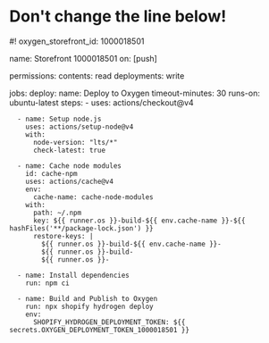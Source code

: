 # Don't change the line below!
#! oxygen_storefront_id: 1000018501

name: Storefront 1000018501
on: [push]

permissions:
  contents: read
  deployments: write

jobs:
  deploy:
    name: Deploy to Oxygen
    timeout-minutes: 30
    runs-on: ubuntu-latest
    steps:
      - uses: actions/checkout@v4

      - name: Setup node.js
        uses: actions/setup-node@v4
        with:
          node-version: "lts/*"
          check-latest: true

      - name: Cache node modules
        id: cache-npm
        uses: actions/cache@v4
        env:
          cache-name: cache-node-modules
        with:
          path: ~/.npm
          key: ${{ runner.os }}-build-${{ env.cache-name }}-${{ hashFiles('**/package-lock.json') }}
          restore-keys: |
            ${{ runner.os }}-build-${{ env.cache-name }}-
            ${{ runner.os }}-build-
            ${{ runner.os }}-

      - name: Install dependencies
        run: npm ci

      - name: Build and Publish to Oxygen
        run: npx shopify hydrogen deploy
        env:
          SHOPIFY_HYDROGEN_DEPLOYMENT_TOKEN: ${{ secrets.OXYGEN_DEPLOYMENT_TOKEN_1000018501 }}
